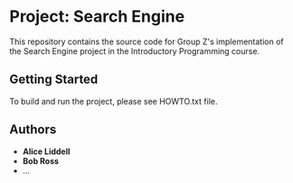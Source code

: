 # Project: Search Engine

This repository contains the source code for Group Z's implementation
of the Search Engine project in the Introductory Programming course.

## Getting Started

To build and run the project, please see HOWTO.txt file.

## Authors

* **Alice Liddell**
* **Bob Ross**
* ...
